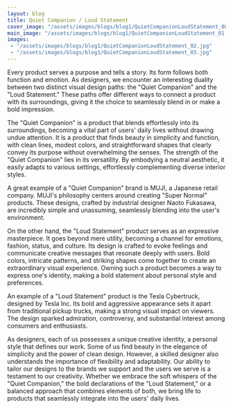 ```yaml
---
layout: blog
title: Quiet Companion / Loud Statement
cover_image: "/assets/images/blogs/blog1/QuietCompanionLoudStatement_00.jpg"
main_image: "/assets/images/blogs/blog1/QuietCompanionLoudStatement_01.jpg"
images:
 - "/assets/images/blogs/blog1/QuietCompanionLoudStatement_02.jpg"
 - "/assets/images/blogs/blog1/QuietCompanionLoudStatement_03.jpg"
---
```

Every product serves a purpose and tells a story. Its form follows both function and emotion. As designers, we encounter
an interesting duality between two distinct visual design paths: the "Quiet Companion" and the "Loud Statement." These
paths offer different ways to connect a product with its surroundings, giving it the choice to seamlessly blend in or
make a bold impression.

The "Quiet Companion" is a product that blends effortlessly into its surroundings, becoming a vital part of users' daily
lives without drawing undue attention. It is a product that finds beauty in simplicity and function, with clean lines,
modest colors, and straightforward shapes that clearly convey its purpose without overwhelming the senses. The strength
of the "Quiet Companion" lies in its versatility. By embodying a neutral aesthetic, it easily adapts to various
settings, effortlessly complementing diverse interior styles.

A great example of a "Quiet Companion" brand is MUJI, a Japanese retail company. MUJI's philosophy centers around
creating "Super Normal" products. These designs, crafted by industrial designer Naoto Fukasawa, are incredibly simple
and unassuming, seamlessly blending into the user's environment.

On the other hand, the "Loud Statement" product serves as an expressive masterpiece. It goes beyond mere utility,
becoming a channel for emotions, fashion, status, and culture. Its design is crafted to evoke feelings and communicate
creative messages that resonate deeply with users. Bold colors, intricate patterns, and striking shapes come together to
create an extraordinary visual experience. Owning such a product becomes a way to express one's identity, making a bold
statement about personal style and preferences.

An example of a "Loud Statement" product is the Tesla Cybertruck, designed by Tesla Inc. Its bold and aggressive
appearance sets it apart from traditional pickup trucks, making a strong visual impact on viewers. The design sparked
admiration, controversy, and substantial interest among consumers and enthusiasts.

As designers, each of us possesses a unique creative identity, a personal style that defines our work. Some of us find
beauty in the elegance of simplicity and the power of clean design. However, a skilled designer also understands the
importance of flexibility and adaptability. Our ability to tailor our designs to the brands we support and the users we
serve is a testament to our creativity. Whether we embrace the soft whispers of the "Quiet Companion," the bold
declarations of the "Loud Statement," or a balanced approach that combines elements of both, we bring life to products
that seamlessly integrate into the users' daily lives.
